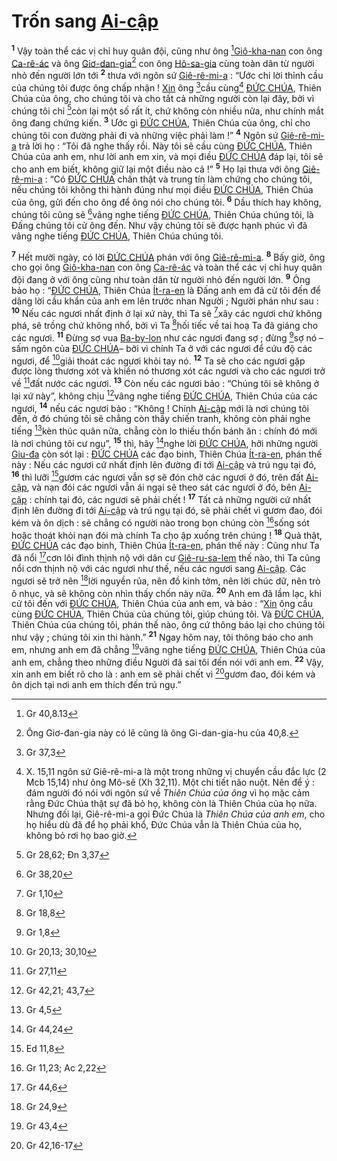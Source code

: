 # Trốn sang [Ai-cập]()
<sup><b>1</b></sup> Vậy toàn thể các vị chỉ huy quân đội, cũng như ông [^1@-17b543e3-64c3-4ea4-b136-fe5269704c3a][Giô-kha-nan]() con ông [Ca-rê-ác]() và ông [Giơ-dan-gia]()[^1-17b543e3-64c3-4ea4-b136-fe5269704c3a] con ông [Hô-sa-gia]() cùng toàn dân từ người nhỏ đến người lớn tới <sup><b>2</b></sup> thưa với ngôn sứ [Giê-rê-mi-a]() : “Ước chi lời thỉnh cầu của chúng tôi được ông chấp nhận ! [Xin]() ông [^2@-17b543e3-64c3-4ea4-b136-fe5269704c3a]cầu cùng[^2-17b543e3-64c3-4ea4-b136-fe5269704c3a] [ĐỨC CHÚA](), Thiên Chúa của ông, cho chúng tôi và cho tất cả những người còn lại đây, bởi vì chúng tôi chỉ [^3@-17b543e3-64c3-4ea4-b136-fe5269704c3a]còn lại một số rất ít, chứ không còn nhiều nữa, như chính mắt ông đang chứng kiến. <sup><b>3</b></sup> Ước gì [ĐỨC CHÚA](), Thiên Chúa của ông, chỉ cho chúng tôi con đường phải đi và những việc phải làm !” <sup><b>4</b></sup> Ngôn sứ [Giê-rê-mi-a]() trả lời họ : “Tôi đã nghe thấy rồi. Này tôi sẽ cầu cùng [ĐỨC CHÚA](), Thiên Chúa của anh em, như lời anh em xin, và mọi điều [ĐỨC CHÚA]() đáp lại, tôi sẽ cho anh em biết, không giữ lại một điều nào cả !” <sup><b>5</b></sup> Họ lại thưa với ông [Giê-rê-mi-a]() : “Có [ĐỨC CHÚA]() chân thật và trung tín làm chứng cho chúng tôi, nếu chúng tôi không thi hành đúng như mọi điều [ĐỨC CHÚA](), Thiên Chúa của ông, gửi đến cho ông để ông nói cho chúng tôi. <sup><b>6</b></sup> Dầu thích hay không, chúng tôi cũng sẽ [^4@-17b543e3-64c3-4ea4-b136-fe5269704c3a]vâng nghe tiếng [ĐỨC CHÚA](), Thiên Chúa chúng tôi, là Đấng chúng tôi cử ông đến. Như vậy chúng tôi sẽ được hạnh phúc vì đã vâng nghe tiếng [ĐỨC CHÚA](), Thiên Chúa chúng tôi.

<sup><b>7</b></sup> Hết mười ngày, có lời [ĐỨC CHÚA]() phán với ông [Giê-rê-mi-a](). <sup><b>8</b></sup> Bấy giờ, ông cho gọi ông [Giô-kha-nan]() con ông [Ca-rê-ác]() và toàn thể các vị chỉ huy quân đội đang ở với ông cũng như toàn dân từ người nhỏ đến người lớn. <sup><b>9</b></sup> Ông bảo họ : “[ĐỨC CHÚA](), Thiên Chúa [Ít-ra-en]() là Đấng anh em đã cử tôi đến để dâng lời cầu khẩn của anh em lên trước nhan Người ; Người phán như sau : <sup><b>10</b></sup> Nếu các ngươi nhất định ở lại xứ này, thì Ta sẽ [^5@-17b543e3-64c3-4ea4-b136-fe5269704c3a]xây các ngươi chứ không phá, sẽ trồng chứ không nhổ, bởi vì Ta [^6@-17b543e3-64c3-4ea4-b136-fe5269704c3a]hối tiếc về tai hoạ Ta đã giáng cho các ngươi. <sup><b>11</b></sup> Đừng sợ vua [Ba-by-lon]() như các ngươi đang sợ ; đừng [^7@-17b543e3-64c3-4ea4-b136-fe5269704c3a]sợ nó –sấm ngôn của [ĐỨC CHÚA]()– bởi vì chính Ta ở với các ngươi để cứu độ các ngươi, để [^8@-17b543e3-64c3-4ea4-b136-fe5269704c3a]giải thoát các ngươi khỏi tay nó. <sup><b>12</b></sup> Ta sẽ cho các ngươi gặp được lòng thương xót và khiến nó thương xót các ngươi và cho các ngươi trở về [^9@-17b543e3-64c3-4ea4-b136-fe5269704c3a]đất nước các ngươi. <sup><b>13</b></sup> Còn nếu các ngươi bảo : “Chúng tôi sẽ không ở lại xứ này”, không chịu [^10@-17b543e3-64c3-4ea4-b136-fe5269704c3a]vâng nghe tiếng [ĐỨC CHÚA](), Thiên Chúa của các ngươi, <sup><b>14</b></sup> nếu các ngươi bảo : “Không ! Chính [Ai-cập]() mới là nơi chúng tôi đến, ở đó chúng tôi sẽ chẳng còn thấy chiến tranh, không còn phải nghe tiếng [^11@-17b543e3-64c3-4ea4-b136-fe5269704c3a]kèn thúc quân nữa, chẳng còn lo thiếu thốn bánh ăn : chính đó mới là nơi chúng tôi cư ngụ”, <sup><b>15</b></sup> thì, hãy [^12@-17b543e3-64c3-4ea4-b136-fe5269704c3a]nghe lời [ĐỨC CHÚA](), hỡi những người [Giu-đa]() còn sót lại : [ĐỨC CHÚA]() các đạo binh, Thiên Chúa [Ít-ra-en](), phán thế này : Nếu các ngươi cứ nhất định lên đường đi tới [Ai-cập]() và trú ngụ tại đó, <sup><b>16</b></sup> thì lưỡi [^13@-17b543e3-64c3-4ea4-b136-fe5269704c3a]gươm các ngươi vẫn sợ sẽ đón chờ các ngươi ở đó, trên đất [Ai-cập](), và nạn đói các ngươi vẫn ái ngại sẽ theo sát các ngươi ở đó, bên [Ai-cập]() : chính tại đó, các ngươi sẽ phải chết ! <sup><b>17</b></sup> Tất cả những người cứ nhất định lên đường đi tới [Ai-cập]() và trú ngụ tại đó, sẽ phải chết vì gươm đao, đói kém và ôn dịch : sẽ chẳng có người nào trong bọn chúng còn [^14@-17b543e3-64c3-4ea4-b136-fe5269704c3a]sống sót hoặc thoát khỏi nạn đói mà chính Ta cho ập xuống trên chúng ! <sup><b>18</b></sup> Quả thật, [ĐỨC CHÚA]() các đạo binh, Thiên Chúa [Ít-ra-en](), phán thế này : Cũng như Ta đã nổi [^15@-17b543e3-64c3-4ea4-b136-fe5269704c3a]cơn lôi đình thịnh nộ với dân cư [Giê-ru-sa-lem]() thế nào, thì Ta cũng nổi cơn thịnh nộ với các ngươi như thế, nếu các ngươi sang [Ai-cập](). Các ngươi sẽ trở nên [^16@-17b543e3-64c3-4ea4-b136-fe5269704c3a]lời nguyền rủa, nên đồ kinh tởm, nên lời chúc dữ, nên trò ô nhục, và sẽ không còn nhìn thấy chốn này nữa. <sup><b>20</b></sup> Anh em đã lầm lạc, khi cử tôi đến với [ĐỨC CHÚA](), Thiên Chúa của anh em, và bảo : “[Xin]() ông cầu cùng [ĐỨC CHÚA](), Thiên Chúa của chúng tôi, giúp chúng tôi. Và [ĐỨC CHÚA](), Thiên Chúa của chúng tôi, phán thế nào, ông cứ thông báo lại cho chúng tôi như vậy ; chúng tôi xin thi hành.” <sup><b>21</b></sup> Ngay hôm nay, tôi thông báo cho anh em, nhưng anh em đã chẳng [^17@-17b543e3-64c3-4ea4-b136-fe5269704c3a]vâng nghe tiếng [ĐỨC CHÚA](), Thiên Chúa của anh em, chẳng theo những điều Người đã sai tôi đến nói với anh em. <sup><b>22</b></sup> Vậy, xin anh em biết rõ cho là : anh em sẽ phải chết vì [^18@-17b543e3-64c3-4ea4-b136-fe5269704c3a]gươm đao, đói kém và ôn dịch tại nơi anh em thích đến trú ngụ.”

[^1-17b543e3-64c3-4ea4-b136-fe5269704c3a]: Ông Giơ-đan-gia này có lẽ cũng là ông Gi-dan-gia-hu của 40,8.
[^2-17b543e3-64c3-4ea4-b136-fe5269704c3a]: X. 15,11 ngôn sứ Giê-rê-mi-a là một trong những vị chuyển cầu đắc lực (2 Mcb 15,14) như ông Mô-sê (Xh 32,11). Một chi tiết não nuột. Nên để ý : đám người đó nói với ngôn sứ về *Thiên Chúa của ông* vì họ mặc cảm rằng Đức Chúa thật sự đã bỏ họ, không còn là Thiên Chúa của họ nữa. Nhưng đối lại, Giê-rê-mi-a gọi Đức Chúa là *Thiên Chúa của anh em*, cho họ hiểu dù đã để họ phải khổ, Đức Chúa vẫn là Thiên Chúa của họ, không bỏ rơi họ bao giờ.
[^1@-17b543e3-64c3-4ea4-b136-fe5269704c3a]: Gr 40,8.13
[^2@-17b543e3-64c3-4ea4-b136-fe5269704c3a]: Gr 37,3
[^3@-17b543e3-64c3-4ea4-b136-fe5269704c3a]: Gr 28,62; Đn 3,37
[^4@-17b543e3-64c3-4ea4-b136-fe5269704c3a]: Gr 38,20
[^5@-17b543e3-64c3-4ea4-b136-fe5269704c3a]: Gr 1,10
[^6@-17b543e3-64c3-4ea4-b136-fe5269704c3a]: Gr 18,8
[^7@-17b543e3-64c3-4ea4-b136-fe5269704c3a]: Gr 1,8
[^8@-17b543e3-64c3-4ea4-b136-fe5269704c3a]: Gr 20,13; 30,10
[^9@-17b543e3-64c3-4ea4-b136-fe5269704c3a]: Gr 27,11
[^10@-17b543e3-64c3-4ea4-b136-fe5269704c3a]: Gr 42,21; 43,7
[^11@-17b543e3-64c3-4ea4-b136-fe5269704c3a]: Gr 4,5
[^12@-17b543e3-64c3-4ea4-b136-fe5269704c3a]: Gr 44,24
[^13@-17b543e3-64c3-4ea4-b136-fe5269704c3a]: Ed 11,8
[^14@-17b543e3-64c3-4ea4-b136-fe5269704c3a]: Gr 11,23; Ac 2,22
[^15@-17b543e3-64c3-4ea4-b136-fe5269704c3a]: Gr 44,6
[^16@-17b543e3-64c3-4ea4-b136-fe5269704c3a]: Gr 24,9
[^17@-17b543e3-64c3-4ea4-b136-fe5269704c3a]: Gr 43,4
[^18@-17b543e3-64c3-4ea4-b136-fe5269704c3a]: Gr 42,16-17